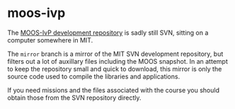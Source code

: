# moos-ivp

The [MOOS-IvP development repository](https://oceanai.mit.edu/moos-ivp/pmwiki/pmwiki.php?n=Site.Download) is sadly still SVN, sitting on a computer somewhere in MIT. 

The `mirror` branch is a mirror of the MIT SVN development repository, but filters out a lot of auxillary files including the MOOS snapshot.
In an attempt to keep the repository small and quick to download, this mirror is only the source code used to compile the libraries and applications.

If you need missions and the files associated with the course you should obtain those from the SVN repository directly. 
